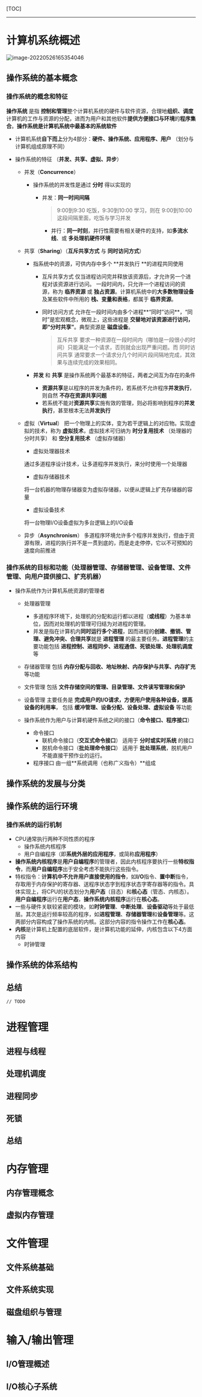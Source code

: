 

[TOC]



------



# 计算机系统概述

![image-20220526165354046](../images/image-20220526165354046.png)

## 操作系统的基本概念

### 操作系统的概念和特征

**操作系统** 是指 **控制和管理**整个计算机系统的硬件与软件资源，合理地**组织、调度**计算机的工作与资源的分配，进而为用户和其他软件**提供方便接口与环境**的**程序集合**。**操作系统是计算机系统中最基本的系统软件**
	
+ 计算机系统**自下而上**分为4部分：**硬件、操作系统、应用程序、用户** （划分与计算机组成原理不同）
	
+ 操作系统的特征 （**并发、共享、虚拟、异步**）
	
	+ 并发（**Concurrence**）
		+ 操作系统的并发性是通过 **分时** 得以实现的
	      + 并发：**同一时间间隔**
	        
		      > 9:00到9:30 吃饭，9:30到10:00 学习，则在 9:00到10:00这段间隔里面，吃饭与学习并发
	        
		    + 并行：**同一时刻**，并行性需要有相关硬件的支持，如**多流水线**、或 **多处理机硬件环境**
		
	+ 共享（**Sharing**）（**互斥共享方式** 与 **同时访问方式**）
		+ 指系统中的资源，可供内存中多个 **并发执行 **的进程共同使用
	      + 互斥共享方式
	        仅当进程访问完并释放该资源后，才允许另一个进程对该资源进行访问。
	        一段时间内，只允许一个进程访问的资源，称为 **临界资源** 或 **独占资源**。计算机系统中的**大多数物理设备** 及某些软件中所用的 **栈、变量和表格**，都属于 **临界资源**。
	      + 同时访问方式
	        允许在一段时间内由多个进程**“同时”访问**，“同时”是宏观概念，微观上，这些进程是 **交替地对该资源进行访问，即“分时共享”**。典型资源是 **磁盘设备**。
	
	        > 互斥共享 要求一种资源在一段时间内（哪怕是一段很小的时间）只能满足一个请求，否则就会出现严重问题。而 同时访问共享 通常要求一个请求分几个时间片段间隔地完成，其效果与连续完成的效果相同。
	
	   + **并发** 和 **共享** 是操作系统两个最基本的特征，两者之间互为存在的条件
	
	        + **资源共享**是以程序的并发为条件的，若系统不允许程序**并发执行**，则自然 **不存在资源共享问题**
	        + 若系统不能对**资源共享**实施有效的管理，则必将影响到程序的**并发执行**，甚至根本无法**并发执行**
	
	+ 虚拟（**Virtual**）
	   把一个物理上的实体，变为若干逻辑上的对应物。实现虚拟的技术，称为 **虚拟技术**，虚拟技术可归纳为 **时分复用技术** （处理器的分时共享） 和 **空分复用技术** （虚拟存储器）
	
	   + 虚拟处理器技术
	
	   	通过多道程序设计技术，让多道程序并发执行，来分时使用一个处理器
	
	   + 虚拟存储器技术
	
	   	将一台机器的物理存储器变为虚拟存储器，以便从逻辑上扩充存储器的容量
	
	   + 虚拟设备技术
	
		将一台物理I/O设备虚拟为多台逻辑上的I/O设备
	
	+ 异步（**Asynchronism**）
	   多道程序环境允许多个程序并发执行，但由于资源有限，进程的执行并不是一贯到底的，而是走走停停，它以不可预知的速度向前推进
	   
### 操作系统的目标和功能（**处理器管理、存储器管理、设备管理、文件管理、向用户提供接口、扩充机器**）

+ 操作系统作为计算机系统资源的管理者
	
	+ 处理器管理
		+ 多道程序环境下，处理机的分配和运行都以进程（**或线程**）为基本单位，因而对处理机的管理可归结为对进程的管理。
		+ 并发是指在计算机内**同时运行多个进程**，因而进程的**创建、撤销、管理、避免冲突、合理共享**就是 **进程管理** 的最主要任务。**进程管理**的主要功能包括 **进程控制、进程同步、进程通信、死锁处理、处理机调度** 等
	
	+ 存储器管理
		包括 **内存分配与回收、地址映射、内存保护与共享、内存扩充** 等功能
	+ 文件管理
		包括 **文件存储空间的管理、目录管理、文件读写管理和保护**
	+ 设备管理
		主要任务是 **完成用户的I/O请求，方便用户使用各种设备，提高设备的利用率**， 包括 **缓冲管理、设备分配、设备处理、虚拟设备** 等功能
	+ 操作系统作为用户与计算机硬件系统之间的接口（**命令接口、程序接口**）
		+ 命令接口
			+ 联机命令接口（**交互式命令接口**）
				适用于 **分时或实时系统** 的接口
	        + 脱机命令接口（**批处理命令接口**）
				适用于 **批处理系统**，脱机用户不能直接干预作业的运行。
		+ 程序接口
	        	由一组**系统调用（也称广义指令）**组成

## 操作系统的发展与分类

## 操作系统的运行环境

### 操作系统的运行机制

+ CPU通常执行两种不同性质的程序
  + 操作系统内核程序
  + 用户自编程序（即**系统外层的应用程序**，或简称**应用程序**）
+ **操作系统内核程序**是**用户自编程序**的管理者，因此内核程序要执行一些**特权指令**，而**用户自编程序**出于安全考虑不能执行这些指令。
+ 特权指令：**计算机中不允许用户直接使用的指令**，如**I/O**指令、**置中断**指令，存取用于内存保护的寄存器、送程序状态字到程序状态字寄存器等的指令。具体实现上，将CPU的状态划分为**用户态**（目态）和**核心态**（管态、内核态）。**用户自编程序**运行在**用户态**，**操作系统内核程序**运行在**核心态**。
+ 一些与硬件关联较紧密的模块，如**时钟管理**、**中断处理**、**设备驱动**等处于最低层。其次是运行频率较高的程序，如**进程管理**、**存储器管理**和**设备管理**等。这两部分内容构成了操作系统的内核。这部分内容的指令操作工作在**核心态**。
+ **内核**是计算机上配置的底层软件，是计算机功能的延伸，内核包含以下4方面内容
  + 时钟管理

## 操作系统的体系结构

## 总结

	// TODO

# 进程管理
## 进程与线程
## 处理机调度
## 进程同步
## 死锁
## 总结

# 内存管理
## 内存管理概念
## 虚拟内存管理

# 文件管理
## 文件系统基础
## 文件系统实现
## 磁盘组织与管理

# 输入/输出管理
## I/O管理概述
## I/O核心子系统
